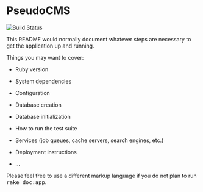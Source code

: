 # PseudoCMS

[![Build
Status](https://travis-ci.org/pseudomuto/pseudocms.png?branch=user_signup)](https://travis-ci.org/pseudomuto/pseudocms)

This README would normally document whatever steps are necessary to get the
application up and running.

Things you may want to cover:

* Ruby version

* System dependencies

* Configuration

* Database creation

* Database initialization

* How to run the test suite

* Services (job queues, cache servers, search engines, etc.)

* Deployment instructions

* ...


Please feel free to use a different markup language if you do not plan to run
<tt>rake doc:app</tt>.
